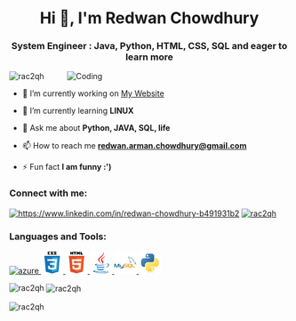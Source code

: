 <h1 align="center"> Hi 👋, I'm Redwan Chowdhury</h1>
<h3 align="center">System Engineer : Java, Python, HTML, CSS, SQL and eager to learn more</h3>
<img align="right" alt="Coding" width="400" src="https://cdn.dribbble.com/users/1162077/screenshots/3848914/programmer.gif">


<p align="left"> <img src="https://komarev.com/ghpvc/?username=rac2qh&label=Profile%20views&color=0e75b6&style=flat" alt="rac2qh" /> </p>

- 🔭 I’m currently working on [My Website](https://www.redwanc.com)

- 🌱 I’m currently learning **LINUX**

- 💬 Ask me about **Python, JAVA, SQL, life**

- 📫 How to reach me **redwan.arman.chowdhury@gmail.com**

- ⚡ Fun fact **I am funny :')**

<h3 align="left">Connect with me:</h3>
<p align="left">
<a href="https://www.linkedin.com/in/redwan-chowdhury-b491931b2" target="blank"><img align="center" src="https://raw.githubusercontent.com/rahuldkjain/github-profile-readme-generator/master/src/images/icons/Social/linked-in-alt.svg" alt="https://www.linkedin.com/in/redwan-chowdhury-b491931b2" height="30" width="40" /></a>
<a href="https://www.leetcode.com/rac2qh" target="blank"><img align="center" src="https://raw.githubusercontent.com/rahuldkjain/github-profile-readme-generator/master/src/images/icons/Social/leet-code.svg" alt="rac2qh" height="30" width="40" /></a>
</p>

<h3 align="left">Languages and Tools:</h3>
<p align="left"> <a href="https://azure.microsoft.com/en-in/" target="_blank" rel="noreferrer"> 
<img src="https://www.vectorlogo.zone/logos/microsoft_azure/microsoft_azure-icon.svg" alt="azure" width="40" height="40"/> </a> 
<a href="https://www.w3schools.com/css/" target="_blank" rel="noreferrer"> <img src="https://raw.githubusercontent.com/devicons/devicon/master/icons/css3/css3-original-wordmark.svg" alt="css3" width="40" height="40"/> </a> 
<a href="https://www.w3.org/html/" target="_blank" rel="noreferrer"> <img src="https://raw.githubusercontent.com/devicons/devicon/master/icons/html5/html5-original-wordmark.svg" alt="html5" width="40" height="40"/> </a> 
<a href="https://www.java.com" target="_blank" rel="noreferrer"> <img src="https://raw.githubusercontent.com/devicons/devicon/master/icons/java/java-original.svg" alt="java" width="40" height="40"/> </a> 
<a href="https://www.mysql.com/" target="_blank" rel="noreferrer"> <img src="https://raw.githubusercontent.com/devicons/devicon/master/icons/mysql/mysql-original-wordmark.svg" alt="mysql" width="40" height="40"/> </a> 
<a href="https://www.python.org" target="_blank" rel="noreferrer"> <img src="https://raw.githubusercontent.com/devicons/devicon/master/icons/python/python-original.svg" alt="python" width="40" height="40"/> </a> 
  
<p><img align="left" src="https://github-readme-stats.vercel.app/api/top-langs?username=rac2qh&show_icons=true&locale=en&layout=compact" alt="rac2qh" /></p>

<p>&nbsp;<img align="center" src="https://github-readme-stats.vercel.app/api?username=rac2qh&show_icons=true&locale=en" alt="rac2qh" /></p>

<p><img align="center" src="https://github-readme-streak-stats.herokuapp.com/?user=rac2qh&" alt="rac2qh" /></p>
